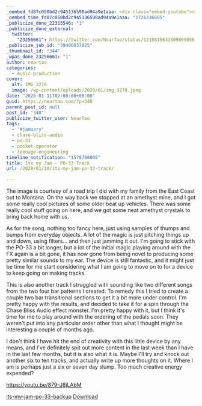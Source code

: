 ```yaml
---
_oembed_fd87c050bd2c945136598ad94a9e1aaa: <div class="embed-youtube"><iframe title="Its my Jam - PO-33 Track" width="750" height="422" src="https://www.youtube.com/embed/879-J8jLAbM?feature=oembed" frameborder="0" allow="accelerometer; autoplay; clipboard-write; encrypted-media; gyroscope; picture-in-picture; web-share" referrerpolicy="strict-origin-when-cross-origin" allowfullscreen></iframe></div>
_oembed_time_fd87c050bd2c945136598ad94a9e1aaa: "1726336685"
_publicize_done_22315546: "1"
_publicize_done_external:
  twitter:
    "23256661": https://twitter.com/NearTao/status/1215815631309869056
_publicize_job_id: "39406037825"
_thumbnail_id: "344"
_wpas_done_23256661: "1"
author: neartao
categories:
  - music-production
cover:
  alt: IMG_3270
  image: /wp-content/uploads/2020/01/img_3270.jpeg
date: "2020-01-11T02:00:00+00:00"
guid: https://neartao.com/?p=340
parent_post_id: null
post_id: "340"
publicize_twitter_user: NearTao
tags:
  - '#jamuary'
  - chase-bliss-audio
  - po-33
  - pocket-operator
  - teenage-engineering
timeline_notification: "1578708008"
title: Its my Jam - PO-33 Track
url: /2020/01/10/its-my-jam-po-33-track/

---
```

The image is courtesy of a road trip I did with my family from the East Coast out to Montana. On the way back we stopped at an amethyst mine, and I got some really cool pictures of some older beat up vehicles. There was some really cool stuff going on here, and we got some neat amethyst crystals to bring back home with us.

As for the song, nothing too fancy here, just using samples of thumps and bumps from everyday objects. A lot of the magic is just pitching things up and down, using filters... and then just jamming it out. I'm going to stick with the PO-33 a bit longer, but a lot of the initial magic playing around with the FX again is a bit gone, it has now gone from being novel to producing some pretty similar sounds to my ear. The device is still fantastic, and it might just be time for me start considering what I am going to move on to for a device to keep going on making tracks.

This is also another track I struggled with sounding like two different songs from the two four bar patterns I created. To remedy this I tried to create a couple two bar transitional sections to get it a bit more under control. I'm pretty happy with the results, and decided to take it for a spin through the Chase Bliss Audio effect monster. I'm pretty happy with it, but I think it's time for me to play around with the ordering of the pedals soon. They weren't put into any particular order other than what I thought might be interesting a couple of months ago.

I don't think I have hit the end of creativity with this little device by any means, and I've definitely spit out more content in the last week than I have in the last few months, but it is also what it is. Maybe I'll try and knock out another six to ten tracks, and actually write up more thoughts on it. Where I am is perhaps just a six or seven day slump. Too much creative energy expended?

https://youtu.be/879-J8jLAbM

[its-my-jam-po-33-backup](/wp-content/uploads/2020/01/its-my-jam-po-33-backup.zip) [Download](/wp-content/uploads/2020/01/its-my-jam-po-33-backup.zip)
